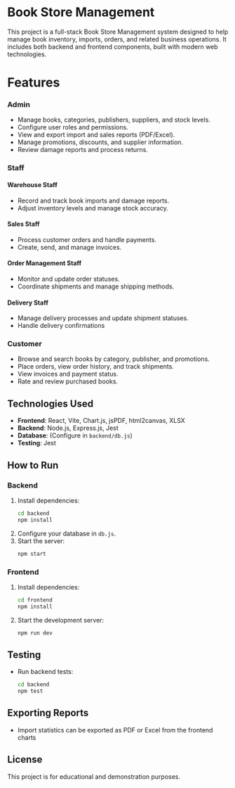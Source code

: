 # Book Store Management

This project is a full-stack Book Store Management system designed to help manage book inventory, imports, orders, and related business operations. It includes both backend and frontend components, built with modern web technologies.

# Features

### Admin
- Manage books, categories, publishers, suppliers, and stock levels.
- Configure user roles and permissions.
- View and export import and sales reports (PDF/Excel).
- Manage promotions, discounts, and supplier information.
- Review damage reports and process returns.

### Staff

#### Warehouse Staff
- Record and track book imports and damage reports.
- Adjust inventory levels and manage stock accuracy.

#### Sales Staff
- Process customer orders and handle payments.
- Create, send, and manage invoices.

#### Order Management Staff
- Monitor and update order statuses.
- Coordinate shipments and manage shipping methods.

#### Delivery Staff
- Manage delivery processes and update shipment statuses.
- Handle delivery confirmations

### Customer
- Browse and search books by category, publisher, and promotions.
- Place orders, view order history, and track shipments.
- View invoices and payment status.
- Rate and review purchased books.

## Technologies Used

- **Frontend**: React, Vite, Chart.js, jsPDF, html2canvas, XLSX
- **Backend**: Node.js, Express.js, Jest
- **Database**: (Configure in `backend/db.js`)
- **Testing**: Jest


## How to Run

### Backend
1. Install dependencies:
   ```bash
   cd backend
   npm install
   ```
2. Configure your database in `db.js`.
3. Start the server:
   ```bash
   npm start
   ```

### Frontend
1. Install dependencies:
   ```bash
   cd frontend
   npm install
   ```
2. Start the development server:
   ```bash
   npm run dev
   ```

## Testing
- Run backend tests:
  ```bash
  cd backend
  npm test
  ```

## Exporting Reports
- Import statistics can be exported as PDF or Excel from the frontend charts

## License
This project is for educational and demonstration purposes.
